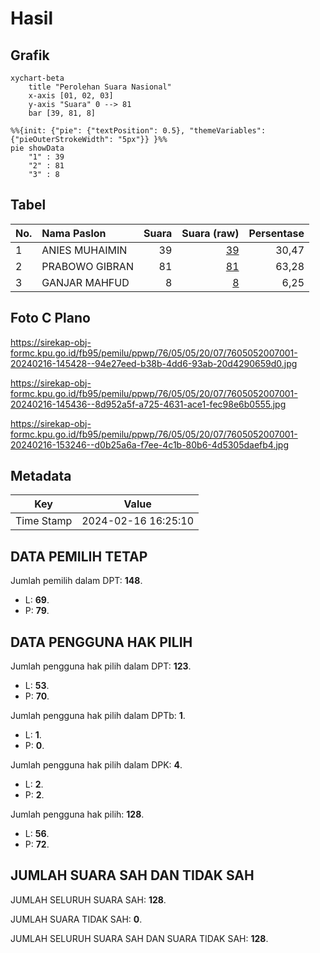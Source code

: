 # Hasil

## Grafik

```mermaid
xychart-beta
    title "Perolehan Suara Nasional"
    x-axis [01, 02, 03]
    y-axis "Suara" 0 --> 81
    bar [39, 81, 8]
```

```mermaid
%%{init: {"pie": {"textPosition": 0.5}, "themeVariables": {"pieOuterStrokeWidth": "5px"}} }%%
pie showData
    "1" : 39
    "2" : 81
    "3" : 8
```

## Tabel

| No. | Nama Paslon    | Suara | Suara (raw) | Persentase |
|:--- |:-------------- | -----:| -----------:| ----------:|
| 1   | ANIES MUHAIMIN | 39    | [39][p-1]   | 30,47      |
| 2   | PRABOWO GIBRAN | 81    | [81][p-2]   | 63,28      |
| 3   | GANJAR MAHFUD  | 8     | [8][p-3]    | 6,25       |


[p-1]: https://github.com/gigit-pemilu/pemilu-2024/blob/main/pilpres/hitung-suara/sub/76-sulawesi-barat/sub/05-majene/sub/05-ulumanda/sub/2007-sulai/sub/001-tps/sub/paslon-1.txt
[p-2]: https://github.com/gigit-pemilu/pemilu-2024/blob/main/pilpres/hitung-suara/sub/76-sulawesi-barat/sub/05-majene/sub/05-ulumanda/sub/2007-sulai/sub/001-tps/sub/paslon-2.txt
[p-3]: https://github.com/gigit-pemilu/pemilu-2024/blob/main/pilpres/hitung-suara/sub/76-sulawesi-barat/sub/05-majene/sub/05-ulumanda/sub/2007-sulai/sub/001-tps/sub/paslon-3.txt

## Foto C Plano

https://sirekap-obj-formc.kpu.go.id/fb95/pemilu/ppwp/76/05/05/20/07/7605052007001-20240216-145428--94e27eed-b38b-4dd6-93ab-20d4290659d0.jpg

https://sirekap-obj-formc.kpu.go.id/fb95/pemilu/ppwp/76/05/05/20/07/7605052007001-20240216-145436--8d952a5f-a725-4631-ace1-fec98e6b0555.jpg

https://sirekap-obj-formc.kpu.go.id/fb95/pemilu/ppwp/76/05/05/20/07/7605052007001-20240216-153246--d0b25a6a-f7ee-4c1b-80b6-4d5305daefb4.jpg


## Metadata

| Key        | Value               |
| ---------- | ------------------- |
| Time Stamp | 2024-02-16 16:25:10 |


## DATA PEMILIH TETAP

Jumlah pemilih dalam DPT: **148**.
 * L: **69**.
 * P: **79**.

## DATA PENGGUNA HAK PILIH

Jumlah pengguna hak pilih dalam DPT: **123**.
 * L: **53**.
 * P: **70**.

Jumlah pengguna hak pilih dalam DPTb: **1**.
 * L: **1**.
 * P: **0**.

Jumlah pengguna hak pilih dalam DPK: **4**.
 * L: **2**.
 * P: **2**.

Jumlah pengguna hak pilih: **128**.
 * L: **56**.
 * P: **72**.

## JUMLAH SUARA SAH DAN TIDAK SAH

JUMLAH SELURUH SUARA SAH: **128**.

JUMLAH SUARA TIDAK SAH: **0**.

JUMLAH SELURUH SUARA SAH DAN SUARA TIDAK SAH: **128**.


